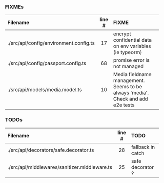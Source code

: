 ### FIXMEs
| Filename | line # | FIXME
|:------|:------:|:------
| ./src/api/config/environment.config.ts | 17 | encrypt confidential data on env variables (ie typeorm)
| ./src/api/config/passport.config.ts | 68 | promise error is not managed
| ./src/api/models/media.model.ts | 10 | Media fieldname management. Seems to be always 'media'. Check and add e2e tests

### TODOs
| Filename | line # | TODO
|:------|:------:|:------
| ./src/api/decorators/safe.decorator.ts | 28 | fallback in catch
| ./src/api/middlewares/sanitizer.middleware.ts | 25 | safe decorator ?
